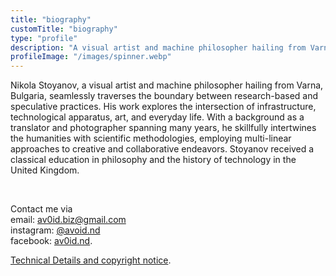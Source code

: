 ```yaml
---
title: "biography"
customTitle: "biography"
type: "profile"
description: "A visual artist and machine philosopher hailing from Varna, Bulgaria, seamlessly traverses the boundary between research-based and speculative practices."
profileImage: "/images/spinner.webp"
---
```


Nikola Stoyanov, a visual artist and machine philosopher hailing from Varna, Bulgaria, seamlessly traverses the boundary between research-based and speculative practices. His work explores the intersection of infrastructure, technological apparatus, art, and everyday life. With a background as a translator and photographer spanning many years, he skillfully intertwines the humanities with scientific methodologies, employing multi-linear approaches to creative and collaborative endeavors. Stoyanov received a classical education in philosophy and the history of technology in the United Kingdom.

</br>

Contact me via </br>
email: [av0id.biz@gmail.com](mailto:av0id.biz@gmail.com)</br>
instagram: [@avoid.nd](https://www.instagram.com/avoid.nd/)</br>
facebook: [av0id.nd](https://www.facebook.com/av0id.nd/").

[Technical Details and copyright notice](/tech-spec/tech-spec).
